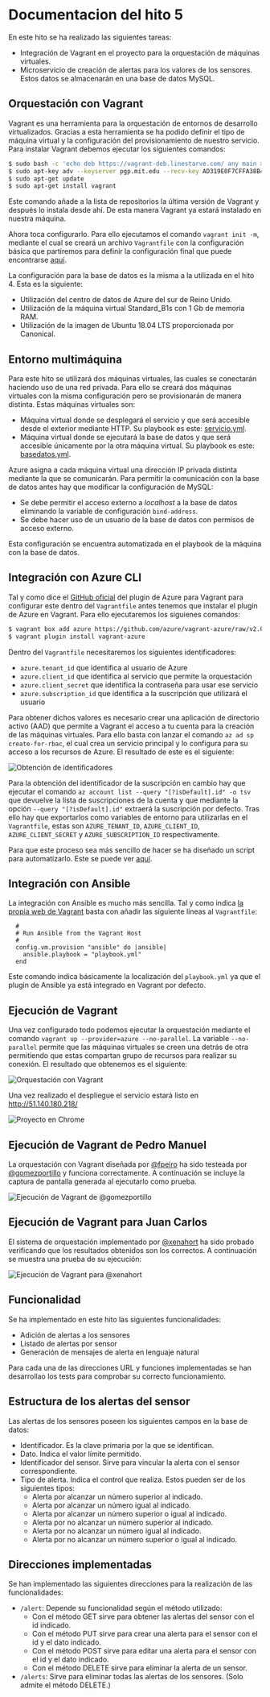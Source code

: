 # Documentacion del hito 5

En este hito se ha realizado las siguientes tareas:
* Integración de Vagrant en el proyecto para la orquestación de máquinas virtuales.
* Microservicio de creación de alertas para los valores de los sensores. Estos datos se almacenarán en una base de datos MySQL.

## Orquestación con Vagrant

Vagrant es una herramienta para la orquestación de entornos de desarrollo virtualizados. Gracias a esta herramienta se ha podido definir
el tipo de máquina virtual y la configuración del provisionamiento de nuestro servicio. Para instalar Vagrant debemos ejecutar los
siguientes comandos:

```sh
$ sudo bash -c 'echo deb https://vagrant-deb.linestarve.com/ any main > /etc/apt/sources.list.d/wolfgang42-vagrant.list'
$ sudo apt-key adv --keyserver pgp.mit.edu --recv-key AD319E0F7CFFA38B4D9F6E55CE3F3DE92099F7A4
$ sudo apt-get update
$ sudo apt-get install vagrant
```

Este comando añade a la lista de repositorios la última versión de Vagrant y después lo instala desde ahí. De esta manera Vagrant ya estará instalado en nuestra máquina.

Ahora toca configurarlo. Para ello ejecutamos el comando `vagrant init -m`, mediante el cual se creará un archivo `Vagrantfile` con la
configuración básica que partiremos para definir la configuración final que puede encontrarse
[aquí](https://github.com/fpeiro/CC-proyecto/blob/master/orquestacion/Vagrantfile).

La configuración para la base de datos es la misma a la utilizada en el hito 4. Esta es la siguiente:
* Utilización del centro de datos de Azure del sur de Reino Unido.
* Utilización de la máquina virtual Standard_B1s con 1 Gb de memoria RAM.
* Utilización de la imagen de Ubuntu 18.04 LTS proporcionada por Canonical.

## Entorno multimáquina

Para este hito se utilizará dos máquinas virtuales, las cuales se conectarán haciendo uso de una red privada. Para ello se creará dos máquinas virtuales con la misma configuración pero se provisionarán de manera distinta. Estas máquinas virtuales son:
* Máquina virtual donde se desplegará el servicio y que será accesible desde el exterior mediante HTTP. Su playbook es este: [servicio.yml](https://github.com/fpeiro/CC-proyecto/blob/master/orquestacion/servicio.yml).
* Máquina virtual donde se ejecutará la base de datos y que será accesible únicamente por la otra máquina virtual. Su playbook es este: [basedatos.yml](https://github.com/fpeiro/CC-proyecto/blob/master/orquestacion/basedatos.yml).

Azure asigna a cada máquina virtual una dirección IP privada distinta mediante la que se comunicarán. Para permitir la comunicación con la base de datos antes hay que modificar la configuración de MySQL:
* Se debe permitir el acceso externo a _localhost_ a la base de datos eliminando la variable de configuración `bind-address`.
* Se debe hacer uso de un usuario de la base de datos con permisos de acceso externo.

Esta configuración se encuentra automatizada en el playbook de la máquina con la base de datos.

## Integración con Azure CLI

Tal y como dice el [GitHub oficial](https://github.com/Azure/vagrant-azure) del plugin de Azure para Vagrant para configurar este dentro
del `Vagrantfile` antes tenemos que instalar el plugin de Azure en Vagrant. Para ello ejecutaremos los siguienes comandos:

```sh
$ vagrant box add azure https://github.com/azure/vagrant-azure/raw/v2.0/dummy.box --provider azure
$ vagrant plugin install vagrant-azure
```

Dentro del `Vagrantfile` necesitaremos los siguientes identificadores:
* `azure.tenant_id` que identifica al usuario de Azure
* `azure.client_id` que identifica al servicio que permite la orquestación
* `azure.client_secret` que identifica la contraseña para usar ese servicio
* `azure.subscription_id` que identifica a la suscripción que utilizará el usuario

Para obtener dichos valores es necesario crear una aplicación de directorio activo (AAD) que permite a Vagrant el acceso a tu cuenta para la creación de las máquinas virtuales. Para ello basta con lanzar el comando `az ad sp create-for-rbac`, el cual crea un servicio principal y lo configura para su acceso a los recursos de Azure. El resultado de este es el siguiente:

![Obtención de identificadores](https://github.com/fpeiro/CC-proyecto/blob/gh-pages/images/vagrant-params.png)

Para la obtención del identificador de la suscripción en cambio hay que ejecutar el comando
`az account list --query "[?isDefault].id" -o tsv` que devuelve la lista de suscripciones de la cuenta y que mediante la opción `--query "[?isDefault].id"` extraerá la suscripción por defecto. Tras ello hay que exportarlos como variables de entorno para utilizarlas en el
`Vagrantfile`, estas son `AZURE_TENANT_ID`, `AZURE_CLIENT_ID`, `AZURE_CLIENT_SECRET` y `AZURE_SUBSCRIPTION_ID` respectivamente.

Para que este proceso sea más sencillo de hacer se ha diseñado un script para automatizarlo. Este se puede ver
[aquí](https://github.com/fpeiro/CC-proyecto/blob/master/orquestacion/configure.sh).

## Integración con Ansible

La integración con Ansible es mucho más sencilla. Tal y como indica
[la propia web de Vagrant](https://www.vagrantup.com/docs/provisioning/ansible.html) basta con añadir las siguiente líneas al
`Vagrantfile`:

```
  #
  # Run Ansible from the Vagrant Host
  #
  config.vm.provision "ansible" do |ansible|
    ansible.playbook = "playbook.yml"
  end
```

Este comando indica básicamente la localización del `playbook.yml` ya que el plugin de Ansible ya está integrado en Vagrant por defecto.

## Ejecución de Vagrant

Una vez configurado todo podemos ejecutar la orquestación mediante el comando `vagrant up --provider=azure --no-parallel`. La variable `--no-parallel` permite que las máquinas virtuales se creen una detrás de otra permitiendo que estas compartan grupo de recursos para realizar su conexión. El resultado que obtenemos es el siguiente:

![Orquestación con Vagrant](https://github.com/fpeiro/CC-proyecto/blob/gh-pages/images/vagrant-deploy.png)

Una vez realizado el despliegue el servicio estará listo en http://51.140.180.218/

![Proyecto en Chrome](https://github.com/fpeiro/CC-proyecto/blob/gh-pages/images/azure-chrome3.png)

## Ejecución de Vagrant de Pedro Manuel

La orquestación con Vagrant diseñada por [@fpeiro](https://github.com/fpeiro) ha sido testeada por [@gomezportillo](https://github.com/gomezportillo) y funciona correctamente. A continuación se incluye la captura de pantalla generada al ejecutarlo como prueba.

![Ejecución de Vagrant de @gomezportillo](https://github.com/fpeiro/CC-proyecto/blob/gh-pages/images/vagrant-gomezportillo.png)

## Ejecución de Vagrant para Juan Carlos

El sistema de orquestación implementado por [@xenahort](https://github.com/xenahort) ha sido probado verificando que los resultados obtenidos son los correctos. A continuación se muestra una prueba de su ejecución:

![Ejecución de Vagrant para @xenahort](https://github.com/fpeiro/CC-proyecto/blob/gh-pages/images/vagrant-xenahort.png)

## Funcionalidad

Se ha implementado en este hito las siguientes funcionalidades:

* Adición de alertas a los sensores
* Listado de alertas por sensor
* Generación de mensajes de alerta en lenguaje natural

Para cada una de las direcciones URL y funciones implementadas se han desarrollao los tests para comprobar su correcto funcionamiento.

## Estructura de los alertas del sensor

Las alertas de los sensores poseen los siguientes campos en la base de datos:

* Identificador. Es la clave primaria por la que se identifican.
* Dato. Indica el valor límite permitido.
* Identificador del sensor. Sirve para vincular la alerta con el sensor correspondiente.
* Tipo de alerta. Indica el control que realiza. Estos pueden ser de los siguientes tipos:
  - Alerta por alcanzar un número superior al indicado.
  - Alerta por alcanzar un número igual al indicado.
  - Alerta por alcanzar un número superior o igual al indicado.
  - Alerta por no alcanzar un número superior al indicado.
  - Alerta por no alcanzar un número igual al indicado.
  - Alerta por no alcanzar un número superior o igual al indicado.

## Direcciones implementadas

Se han implementado las siguientes direcciones para la realización de las funcionalidades:

* `/alert`: Depende su funcionalidad según el método utilizado:
  - Con el método GET sirve para obtener las alertas del sensor con el id indicado.
  - Con el método PUT sirve para crear una alerta para el sensor con el id y el dato indicado.
  - Con el método POST sirve para editar una alerta para el sensor con el id y el dato indicado.
  - Con el método DELETE sirve para eliminar la alerta de un sensor.
* `/alerts`: Sirve para eliminar todas las alertas de los sensores. (Solo admite el método DELETE.)
